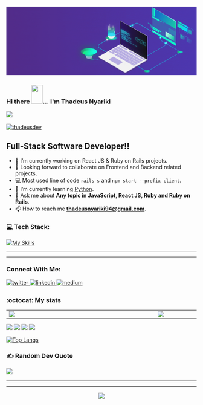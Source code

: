 [![MasterHead](/img/mygithub.gif)](https://thadeus-nyariki.netlify.app/)

### Hi there <img src="https://user-images.githubusercontent.com/61727167/114547962-cecc6b80-9c67-11eb-9697-b1c5a8c8ff46.gif" height="50px" width="30px">... I'm Thadeus Nyariki
<img src="https://img.icons8.com/color/100/000000/source-code.png"/>

<p align="left"> <a href="https://github.com/ryo-ma/github-profile-trophy"><img src="https://github-profile-trophy.vercel.app/?username=thadeusdev" alt="thadeusdev" /></a> </p>

## Full-Stack Software Developer!!

- 🔭 I’m currently working on React JS & Ruby on Rails projects.
- 👯 Looking forward to collaborate on Frontend and Backend related projects.
- :computer: Most used line of code `rails s` and `npm start --prefix client`.
- 🌱 I’m currently learning [Python](https://www.python.org/).
- 💬 Ask me about **Any topic in JavaScript, React JS, Ruby and Ruby on Rails**.
- 📫 How to reach me **thadeusnyariki94@gmail.com**.

### 💻 Tech Stack:
<p align="left">
  
  [![My Skills](https://skills.thijs.gg/icons?i=js,html,css,kotlin,python,bash,scss,tailwind,react,vite,ruby,rails,postgres,mongodb,postman,linux,git&theme=light)]()  
</p>

<!-- - ⚡ Fun fact: I play video games and I love watching Football *(Premier League)* && Formula 1 *(Redbull Racing)*.
 -->

<!--
- 🤔 I’m looking for help with Android Dev...
- 🌱 I’m currently learning [ReactJS](https://reactjs.org/).
-->

---
---
### Connect With Me:

<a href="https://twitter.com/thadeus617" target="_blank">
<img src=https://img.shields.io/badge/twitter-%2300acee.svg?&style=for-the-badge&logo=twitter&logoColor=white alt=twitter style="margin-bottom: 5px;" />
</a>
<a href="https://www.linkedin.com/in/thadeus-nyariki/" target="_blank">
<img src=https://img.shields.io/badge/linkedin-%231E77B5.svg?&style=for-the-badge&logo=linkedin&logoColor=white alt=linkedin style="margin-bottom: 5px;" />
</a>
<a href="https://medium.com/@thadeusnyariki94" target="_blank">
<img src=https://img.shields.io/badge/medium-%2320232a.svg?&style=for-the-badge&logo=medium&logoColor=white alt=medium style="margin-bottom: 5px;" />
</a>

### :octocat: My stats
  <table>
  <tr>
      <td><img width="380px" align="left" src="https://github-readme-stats.vercel.app/api?username=thadeusdev&show_icons=true&count_private=true&include_all_commits=true&theme=tokyonight"/></td>
    <td><img width="400px" align="right" src="https://github-readme-streak-stats.herokuapp.com/?user=thadeusdev&show_icons=true&locale=en&layout=compact&theme=tokyonight"/></td>
  
  </tr>   
</table>

![](https://raw.githubusercontent.com/thadeusdev/github-stats/master/generated/overview.svg#gh-dark-mode-only)
![](https://raw.githubusercontent.com/thadeusdev/github-stats/master/generated/overview.svg#gh-light-mode-only)
![](https://raw.githubusercontent.com/thadeusdev/github-stats/master/generated/languages.svg#gh-dark-mode-only)
![](https://raw.githubusercontent.com/thadeusdev/github-stats/master/generated/languages.svg#gh-light-mode-only)

[![Top Langs](https://github-readme-stats.vercel.app/api/top-langs/?username=thadeusdev&layout=compact&theme=tokyonight&langs_count=10)](https://github.com/thadeusdev/github-readme-stats)

### ✍️ Random Dev Quote
![](https://quotes-github-readme.vercel.app/api?type=horizontal&theme=tokyonight&layout=compact)

---
---

<!-- <a href="https://github.com/thadeusdev/github-readme-activity-graph"><img alt="Activity graph" width = "900" height = "300" src="https://activity-graph.herokuapp.com/graph?username=thadeusdev&bg_color=1F222E&theme=material-palenight&line=D9E650&point=FFFFFF&hide_border=true" align = "left" />
</a> -->

<div align="center">
<img src="https://komarev.com/ghpvc/?username=thedeusdev&&style=flat-square" align="center" />
</div> 

<!--
**thadeusdev/thadeusdev** is a ✨ _special_ ✨ repository because its `README.md` (this file) appears on your GitHub profile.

Here are some ideas to get you started:

- 🔭 I’m currently working on ...
- 🌱 I’m currently learning ...
- 👯 I’m looking to collaborate on ...
- 🤔 I’m looking for help with ...
- 💬 Ask me about ...
- 📫 How to reach me: ...
- 😄 Pronouns: ...
- ⚡ Fun fact: ...
-->

